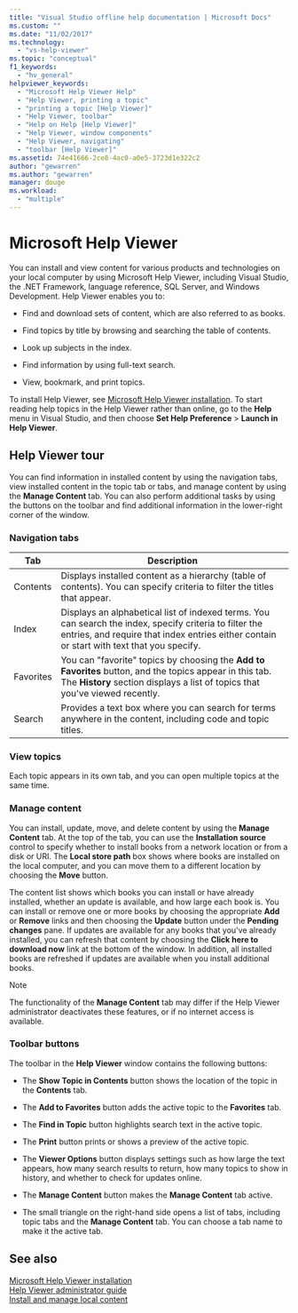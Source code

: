 ```yaml
---
title: "Visual Studio offline help documentation | Microsoft Docs"
ms.custom: ""
ms.date: "11/02/2017"
ms.technology: 
  - "vs-help-viewer"
ms.topic: "conceptual"
f1_keywords: 
  - "hv_general"
helpviewer_keywords: 
  - "Microsoft Help Viewer Help"
  - "Help Viewer, printing a topic"
  - "printing a topic [Help Viewer]"
  - "Help Viewer, toolbar"
  - "Help on Help [Help Viewer]"
  - "Help Viewer, window components"
  - "Help Viewer, navigating"
  - "toolbar [Help Viewer]"
ms.assetid: 74e41666-2ce8-4ac0-a0e5-3723d1e322c2
author: "gewarren"
ms.author: "gewarren"
manager: douge
ms.workload: 
  - "multiple"
---
```

# Microsoft Help Viewer
You can install and view content for various products and technologies on your local computer by using Microsoft Help Viewer, including Visual Studio, the .NET Framework, language reference, SQL Server, and Windows Development. Help Viewer enables you to:  

-   Find and download sets of content, which are also referred to as books.  

-   Find topics by title by browsing and searching the table of contents.  

-   Look up subjects in the index.  

-   Find information by using full-text search.  

-   View, bookmark, and print topics.

To install Help Viewer, see [Microsoft Help Viewer installation](../ide/microsoft-help-viewer-installation.md). To start reading help topics in the Help Viewer rather than online, go to the **Help** menu in Visual Studio, and then choose **Set Help Preference** > **Launch in Help Viewer**.

## Help Viewer tour
You can find information in installed content by using the navigation tabs, view installed content in the topic tab or tabs, and manage content by using the **Manage Content** tab. You can also perform additional tasks by using the buttons on the toolbar and find additional information in the lower-right corner of the window.

### Navigation tabs

|Tab|Description|
|---|-----------|
|Contents|Displays installed content as a hierarchy (table of contents). You can specify criteria to filter the titles that appear.|
|Index|Displays an alphabetical list of indexed terms. You can search the index, specify criteria to filter the entries, and require that index entries either contain or start with text that you specify.|
|Favorites|You can "favorite" topics by choosing the **Add to Favorites** button, and the topics appear in this tab. The **History** section displays a list of topics that you've viewed recently.|
|Search|Provides a text box where you can search for terms anywhere in the content, including code and topic titles.|

### View topics
Each topic appears in its own tab, and you can open multiple topics at the same time.

### Manage content
You can install, update, move, and delete content by using the **Manage Content** tab. At the top of the tab, you can use the **Installation source** control to specify whether to install books from a network location or from a disk or URI. The **Local store path** box shows where books are installed on the local computer, and you can move them to a different location by choosing the **Move** button.

The content list shows which books you can install or have already installed, whether an update is available, and how large each book is. You can install or remove one or more books by choosing the appropriate **Add** or **Remove** links and then choosing the **Update** button under the **Pending changes** pane. If updates are available for any books that you've already installed, you can refresh that content by choosing the **Click here to download now** link at the bottom of the window. In addition, all installed books are refreshed if updates are available when you install additional books.

> [!NOTE]
> The functionality of the **Manage Content** tab may differ if the Help Viewer administrator deactivates these features, or if no internet access is available.

### Toolbar buttons
The toolbar in the **Help Viewer** window contains the following buttons:  

-   The **Show Topic in Contents** button shows the location of the topic in the **Contents** tab.  

-   The **Add to Favorites** button adds the active topic to the **Favorites** tab.  

-   The **Find in Topic** button highlights search text in the active topic.  

-   The **Print** button prints or shows a preview of the active topic.  

-   The **Viewer Options** button displays settings such as how large the text appears, how many search results to return, how many topics to show in history, and whether to check for updates online.  

-   The **Manage Content** button makes the **Manage Content** tab active.  

-   The small triangle on the right-hand side opens a list of tabs, including topic tabs and the **Manage Content** tab. You can choose a tab name to make it the active tab. 

## See also
[Microsoft Help Viewer installation](../ide/microsoft-help-viewer-installation.md)  
[Help Viewer administrator guide](../ide/help-viewer-administrator-guide.md)  
[Install and manage local content](../ide/install-and-manage-local-content.md)
